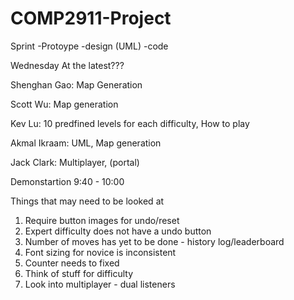 # COMP2911-Project

Sprint
-Protoype
-design (UML)
-code

Wednesday At the latest???

Shenghan Gao: Map Generation 

Scott Wu: Map generation 

Kev Lu: 10 predfined levels for each difficulty, How to play 

Akmal Ikraam: UML, Map generation 

Jack Clark: Multiplayer, (portal) 

Demonstartion 
9:40 - 10:00

Things that may need to be looked at

1. Require button images for undo/reset
3. Expert difficulty does not have a undo button
4. Number of moves has yet to be done - history log/leaderboard
5. Font sizing for novice is inconsistent
6. Counter needs to fixed
7. Think of stuff for difficulty
8. Look into multiplayer - dual listeners
